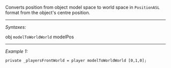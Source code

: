 Converts position from object model space to world space in `PositionASL` format from the object's centre position.


---
*Syntaxes:*

obj `modelToWorldWorld` modelPos

---
*Example 1:*

```sqf
private _playersFrontWorld = player modelToWorldWorld [0,1,0];
```